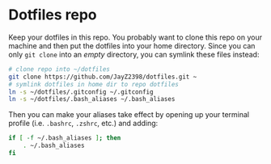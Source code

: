 # Dotfiles repo

Keep your dotfiles in this repo. You probably want to clone this repo on your machine and then put the dotfiles into your home directory. Since you can only `git clone` into an _empty_ directory, you can symlink these files instead:

```bash
# clone repo into ~/dotfiles
git clone https://github.com/JayZ2398/dotfiles.git ~
# symlink dotfiles in home dir to repo dotfiles
ln -s ~/dotfiles/.gitconfig ~/.gitconfig
ln -s ~/dotfiles/.bash_aliases ~/.bash_aliases
```

Then you can make your aliases take effect by opening up your terminal profile (i.e. `.bashrc`, `.zshrc`, etc.) and adding:

```bash
if [ -f ~/.bash_aliases ]; then
    . ~/.bash_aliases
fi
```
